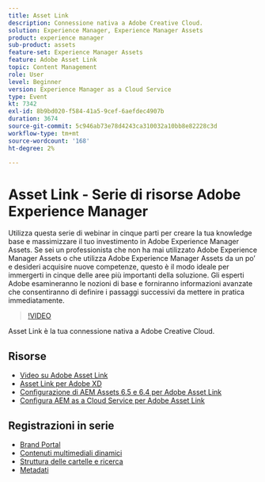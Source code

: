 ```yaml
---
title: Asset Link
description: Connessione nativa a Adobe Creative Cloud.
solution: Experience Manager, Experience Manager Assets
product: experience manager
sub-product: assets
feature-set: Experience Manager Assets
feature: Adobe Asset Link
topic: Content Management
role: User
level: Beginner
version: Experience Manager as a Cloud Service
type: Event
kt: 7342
exl-id: 8b9bd020-f584-41a5-9cef-6aefdec4907b
duration: 3674
source-git-commit: 5c946ab73e78d4243ca310032a10bb8e82228c3d
workflow-type: tm+mt
source-wordcount: '168'
ht-degree: 2%

---
```


# Asset Link - Serie di risorse Adobe Experience Manager

Utilizza questa serie di webinar in cinque parti per creare la tua knowledge base e massimizzare il tuo investimento in Adobe Experience Manager Assets. Se sei un professionista che non ha mai utilizzato Adobe Experience Manager Assets o che utilizza Adobe Experience Manager Assets da un po’ e desideri acquisire nuove competenze, questo è il modo ideale per immergerti in cinque delle aree più importanti della soluzione. Gli esperti Adobe esamineranno le nozioni di base e forniranno informazioni avanzate che consentiranno di definire i passaggi successivi da mettere in pratica immediatamente.

>[!VIDEO](https://video.tv.adobe.com/v/332127/?quality=12&learn=on&hidetitle=true)

Asset Link è la tua connessione nativa a Adobe Creative Cloud.

## Risorse

* [Video su Adobe Asset Link](https://experienceleague.adobe.com/docs/experience-manager-learn/assets/adobe-asset-link/launch-adobe-asset-link.html?lang=it)
* [Asset Link per Adobe XD](https://helpx.adobe.com/it/enterprise/admin-guide.html/enterprise/using/adobe-asset-link-for-xd.ug.html)
* [Configurazione di AEM Assets 6.5 e 6.4 per Adobe Asset Link](https://helpx.adobe.com/it/enterprise/using/configure-aem-assets-6-for-asset-link.html)
* [Configura AEM as a Cloud Service per Adobe Asset Link](https://helpx.adobe.com/it/enterprise/admin-guide.html/enterprise/using/configure-aem-assets-for-asset-link.ug.html)

## Registrazioni in serie

* [Brand Portal](brand-portal.md)
* [Contenuti multimediali dinamici](dynamic-media.md)
* [Struttura delle cartelle e ricerca](folder-structure-search.md)
* [Metadati](metadata.md)

